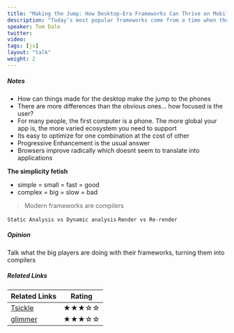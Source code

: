 ```yaml
---
title: "Making the Jump: How Desktop-Era Frameworks Can Thrive on Mobile"
description: "Today’s most popular frameworks come from a time when the world was a different place. Ember’s first rendering engine, for example, was optimized around the performance gotchas of Internet Explorer 6. IE6 has since faded into history, and smartphones with spotty connectivity and occasionally dodgy hardware have become the lowest common denominator that we must optimize for. In this talk, we’ll discuss how smartphones fundamentally change the assumptions we make about architecting applications for the web. Then, we’ll cover how we can embrace these new mobile constraints to build even better apps—for everyone. Finally, we’ll look at the techniques used by desktop-era libraries and what they’re doing to become great for the mobile web."
speaker: Tom Dale
twitter: 
video:
tags: [js]
layout: "talk"
weight: 2
---
```


<article id="1">

##### Notes
- How can things made for the desktop make the jump to the phones
- There are more differences than the obvious ones... how focused is the user?
- For many people, the first computer is a phone. The more global your app is, the more varied ecosystem you need to support
- Its easy to optimize for one combination at the cost of other
- Progressive Enhancement is the usual answer
- Browsers improve radically which doesnt seem to translate into applications

**The simplicity fetish**
- simple = small = fast = good
- complex = big = slow = bad

> Modern frameworks are compilers  

`Static Analysis vs Dynamic analysis`
`Render vs Re-render`

</article>

<article id="2">

##### Opinion

Talk what the big players are doing with their frameworks, turning them into compilers

</article>

<article id="3">

##### Related Links

Related Links | Rating
--- | ---
[Tsickle](https://github.com/angular/tsickle) | ★★★☆☆
[glimmer](https://glimmerjs.com/) | ★★★☆☆

</article>